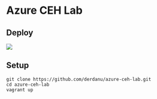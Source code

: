 # Azure CEH Lab
## Deploy

<a href="https://portal.azure.com/#create/Microsoft.Template/uri/https%3A%2F%2Fraw.githubusercontent.com%2Fderdanu%2Fazure-ceh-lab%2Fmaster%2Fazure-deploy.json" target="_blank">
    <img src="http://azuredeploy.net/deploybutton.png"/>
</a>

## Setup

```
git clone https://github.com/derdanu/azure-ceh-lab.git
cd azure-ceh-lab
vagrant up 
```
